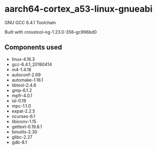 # aarch64-cortex_a53-linux-gnueabi

GNU GCC 6.4.1 Toolchain

Built with crosstool-ng-1.23.0-358-gc996bd0

## Components used

- linux-4.16.3
- gcc-6.4.1_20180414
- m4-1.4.18
- autoconf-2.69
- automake-1.16.1
- libtool-2.4.6
- gmp-6.1.2
- mpfr-4.0.1
- isl-0.19
- mpc-1.1.0
- expat-2.2.5
- ncurses-6.1
- libiconv-1.15
- gettext-0.19.8.1
- binutils-2.30
- glibc-2.27
- gdb-8.1

